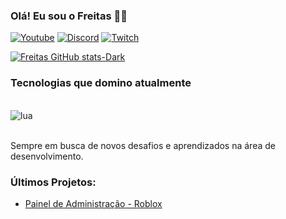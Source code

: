 ### Olá! Eu sou o Freitas 👋🏼

[![Youtube](https://img.shields.io/badge/YouTube-FF0000?style=for-the-badge&logo=youtube&logoColor=white)](https://www.youtube.com/@devfreiitas) [![Discord](https://img.shields.io/badge/Discord-7289DA?style=for-the-badge&logo=discord&logoColor=white)](https://discord.gg/CqkzAcACc5) [![Twitch](https://img.shields.io/badge/Twitch-9146FF?style=for-the-badge&logo=twitch&logoColor=white)](https://www.twitch.tv/fre1tasfn)

[![Freitas GitHub stats-Dark](https://github-readme-stats.vercel.app/api?username=devfreiitas&show_icons=true&theme=dark#gh-dark-mode-only)](https://github.com/devfreiitas/github-readme-stats#gh-dark-mode-only)

### Tecnologias que domino atualmente

<div style="display: inline_block"><br/>
    <img align="center" alt="lua" src="https://img.shields.io/badge/Lua-2C2D72?style=for-the-badge&logo=lua&logoColor=white">
</div><br/>

Sempre em busca de novos desafios e aprendizados na área de desenvolvimento.

### Últimos Projetos:
- [Painel de Administração - Roblox](https://vimeo.com/1040234831?share=copy)<br/>

